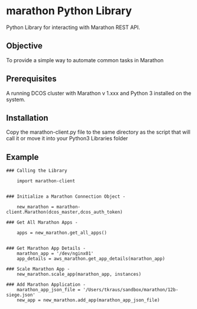 # marathon Python Library
Python Library for interacting with Marathon REST API.

## Objective
To provide a simple way to automate common tasks in Marathon

## Prerequisites
A running DCOS cluster with Marathon v 1.xxx and Python 3 installed on the system.


## Installation

Copy the marathon-client.py file to the same directory as the script that will call it or move it into your Python3 Libraries folder

## Example

	### Calling the Library

		import marathon-client


	### Initialize a Marathon Connection Object -

		new_marathon = marathon-client.Marathon(dcos_master,dcos_auth_token)

	### Get All Marathon Apps -

		apps = new_marathon.get_all_apps()


	### Get Marathon App Details -
		marathon_app = '/dev/nginx01'
		app_details = aws_marathon.get_app_details(marathon_app)

	### Scale Marathon App -
		new_marathon.scale_app(marathon_app, instances)

	### Add Marathon Application -
		marathon_app_json_file = '/Users/tkraus/sandbox/marathon/12b-siege.json'
		new_app = new_marathon.add_app(marathon_app_json_file)
